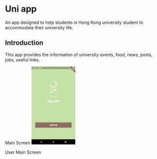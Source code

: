 # Uni app

An app designed to help students in Hong Kong university student to accommodate their university life.

## Introduction

This app provides the information of university events, food, news, posts, jobs, useful links.

Main Screen
![](screenshots/main.png)

User Main Screen
